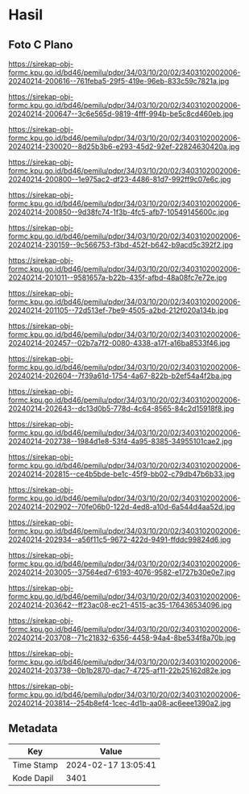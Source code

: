# Hasil

## Foto C Plano

https://sirekap-obj-formc.kpu.go.id/bd46/pemilu/pdpr/34/03/10/20/02/3403102002006-20240214-200616--761feba5-29f5-419e-96eb-833c59c7821a.jpg

https://sirekap-obj-formc.kpu.go.id/bd46/pemilu/pdpr/34/03/10/20/02/3403102002006-20240214-200647--3c6e565d-9819-4fff-994b-be5c8cd460eb.jpg

https://sirekap-obj-formc.kpu.go.id/bd46/pemilu/pdpr/34/03/10/20/02/3403102002006-20240214-230020--8d25b3b6-e293-45d2-92ef-22824630420a.jpg

https://sirekap-obj-formc.kpu.go.id/bd46/pemilu/pdpr/34/03/10/20/02/3403102002006-20240214-200800--1e975ac2-df23-4486-81d7-992ff9c07e6c.jpg

https://sirekap-obj-formc.kpu.go.id/bd46/pemilu/pdpr/34/03/10/20/02/3403102002006-20240214-200850--9d38fc74-1f3b-4fc5-afb7-10549145600c.jpg

https://sirekap-obj-formc.kpu.go.id/bd46/pemilu/pdpr/34/03/10/20/02/3403102002006-20240214-230159--9c566753-f3bd-452f-b642-b9acd5c392f2.jpg

https://sirekap-obj-formc.kpu.go.id/bd46/pemilu/pdpr/34/03/10/20/02/3403102002006-20240214-201011--9581657a-b22b-435f-afbd-48a08fc7e72e.jpg

https://sirekap-obj-formc.kpu.go.id/bd46/pemilu/pdpr/34/03/10/20/02/3403102002006-20240214-201105--72d513ef-7be9-4505-a2bd-212f020a134b.jpg

https://sirekap-obj-formc.kpu.go.id/bd46/pemilu/pdpr/34/03/10/20/02/3403102002006-20240214-202457--02b7a7f2-0080-4338-a17f-a16ba8533f46.jpg

https://sirekap-obj-formc.kpu.go.id/bd46/pemilu/pdpr/34/03/10/20/02/3403102002006-20240214-202604--7f39a61d-1754-4a67-822b-b2ef54a4f2ba.jpg

https://sirekap-obj-formc.kpu.go.id/bd46/pemilu/pdpr/34/03/10/20/02/3403102002006-20240214-202643--dc13d0b5-778d-4c64-8565-84c2d15918f8.jpg

https://sirekap-obj-formc.kpu.go.id/bd46/pemilu/pdpr/34/03/10/20/02/3403102002006-20240214-202738--1984d1e8-53f4-4a95-8385-34955101cae2.jpg

https://sirekap-obj-formc.kpu.go.id/bd46/pemilu/pdpr/34/03/10/20/02/3403102002006-20240214-202815--ce4b5bde-be1c-45f9-bb02-c79db47b6b33.jpg

https://sirekap-obj-formc.kpu.go.id/bd46/pemilu/pdpr/34/03/10/20/02/3403102002006-20240214-202902--70fe06b0-122d-4ed8-a10d-6a544d4aa52d.jpg

https://sirekap-obj-formc.kpu.go.id/bd46/pemilu/pdpr/34/03/10/20/02/3403102002006-20240214-202934--a56f11c5-9672-422d-9491-ffddc99824d6.jpg

https://sirekap-obj-formc.kpu.go.id/bd46/pemilu/pdpr/34/03/10/20/02/3403102002006-20240214-203005--37564ed7-6193-4076-9582-e1727b30e0e7.jpg

https://sirekap-obj-formc.kpu.go.id/bd46/pemilu/pdpr/34/03/10/20/02/3403102002006-20240214-203642--ff23ac08-ec21-4515-ac35-176436534096.jpg

https://sirekap-obj-formc.kpu.go.id/bd46/pemilu/pdpr/34/03/10/20/02/3403102002006-20240214-203708--71c21832-6356-4458-94a4-8be534f8a70b.jpg

https://sirekap-obj-formc.kpu.go.id/bd46/pemilu/pdpr/34/03/10/20/02/3403102002006-20240214-203738--0b1b2870-dac7-4725-af11-22b25162d82e.jpg

https://sirekap-obj-formc.kpu.go.id/bd46/pemilu/pdpr/34/03/10/20/02/3403102002006-20240214-203814--254b8ef4-1cec-4d1b-aa08-ac6eee1390a2.jpg


## Metadata

| Key        | Value               |
| ---------- | ------------------- |
| Time Stamp | 2024-02-17 13:05:41 |
| Kode Dapil | 3401                |



